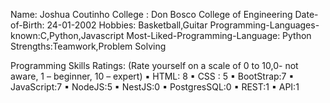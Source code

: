Name: Joshua Coutinho
College : Don Bosco College of Engineering
Date-of-Birth: 24-01-2002
Hobbies: Basketball,Guitar
Programming-Languages-known:C,Python,Javascript
Most-Liked-Programming-Language: Python
Strengths:Teamwork,Problem Solving 

Programming Skills Ratings: (Rate yourself on a scale of 0 to 10,0- not aware, 1 –
beginner, 10 – expert)
▪ HTML: 8
▪ CSS : 5
▪ BootStrap:7
▪ JavaScript:7
▪ NodeJS:5
▪ NestJS:0
▪ PostgresSQL:0
▪ REST:1
▪ API:1